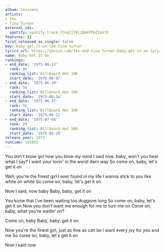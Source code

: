```yaml
---
album: Sessions
artists:
- Ike
- Tina Turner
external_ids:
  spotify: spotify:track:7JnqlIJ9jJD6KPPAIImS7V
features: []
first_released_as_single: false
key: baby-get-it-on-ike-tina-turner
lyrics_url: https://genius.com/Ike-and-tina-turner-baby-get-it-on-lyrics
name: Baby-Get It On
rankings:
- end_date: '1975-06-13'
  rank: 98
  ranking_list: Billboard Hot 100
  start_date: '1975-06-07'
- end_date: '1975-06-20'
  rank: 94
  ranking_list: Billboard Hot 100
  start_date: '1975-06-14'
- end_date: '1975-06-27'
  rank: 92
  ranking_list: Billboard Hot 100
  start_date: '1975-06-21'
- end_date: '1975-07-04'
  rank: 88
  ranking_list: Billboard Hot 100
  start_date: '1975-06-28'
release_year: 1975
runtime: 191893
---
```

You don't know girl how you blow my mind
I said now, baby, won't you hear what I say?
I want your lovin' in the worst darn way
So come on, baby, let's get it on

Well, you're the finest girl I ever found in my life
I wanna stick to you like white on white
So come on, baby, let's get it on

Now I said, now baby
Baby, baby, get it on

You know that I've been waiting too doggone long
So come on, baby, let's get it on
Now you don't want me enough for me to turn me on
Come on, baby, what you're waitin' on?

Come on, baby
Baby, baby, get it on

Now you're the finest girl, just as fine as can be
I want every joy for you and me
So come on, baby, let's get it on

Now I said now
